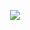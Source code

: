 <!--  -->
<p align="center">
  <a href="https://github.com/DenverCoder1/readme-typing-svg"><img src="https://readme-typing-svg.herokuapp.com?font=Time+New+Roman&color=cyan&size=25&center=true&vCenter=true&width=600&height=100&lines=Hola,+Soy+Theo+Trosman &hearts,;++;Estudiante+de+Ort+Yatay;Especialidad:+Informática;</Front-END>; Back-END;Ganas+de+aprender+cosas+nuevas &hearts"></a>
</p>


<br>


